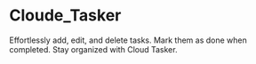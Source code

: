 # Cloude_Tasker
Effortlessly add, edit, and delete tasks. Mark them as done when completed. Stay organized with Cloud Tasker.
